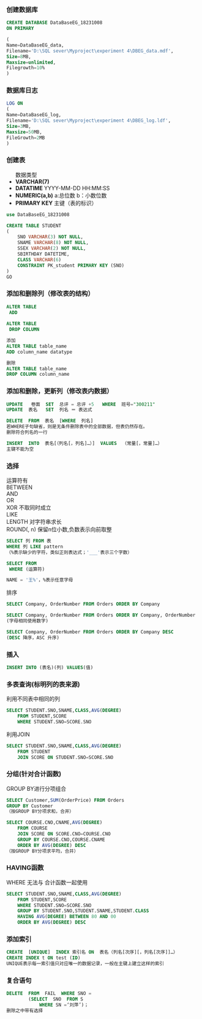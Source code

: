 ### 创建数据库
```sql
CREATE DATABASE DataBaseEG_18231008
ON PRIMARY

(
Name=DataBaseEG_data,
Filename='D:\SQL sever\Myproject\experiment 4\DBEG_data.mdf',
Size=8MB,
Maxsize=unlimited,
Filegrowth=10%
)
```

### 数据库日志
```sql
LOG ON
(
Name=DataBaseEG_log,
Filename='D:\SQL sever\Myproject\experiment 4\DBEG_log.ldf',
Size=3MB,
Maxsize=50MB,
FileGrowth=2MB
)
```

### 创建表

<ul>数据类型
 <li> <b>VARCHAR(7)</b>  </li>
 <li> <b>DATATIME</b>  YYYY-MM-DD HH:MM:SS</li>
 <li> <b>NUMERIC(a,b)</b> a:总位数 b：小数位数</li>
 <li> <b>PRIMARY KEY</b> 主键（表的标识）</li>
</ul>

```sql
use DataBaseEG_18231008

CREATE TABLE STUDENT
(
	SNO VARCHAR(3) NOT NULL,
	SNAME VARCHAR(8) NOT NULL,
	SSEX VARCHAR(2) NOT NULL,
	SBIRTHDAY DATETIME,
	CLASS VARCHAR(6)
	CONSTRAINT PK_student PRIMARY KEY (SNO)
)
GO
```

### 添加和删除列（修改表的结构）
```sql
ALTER TABLE
 ADD
 
ALTER TABLE 
 DROP COLUMN

添加
ALTER TABLE table_name
ADD column_name datatype

删除
ALTER TABLE table_name 
DROP COLUMN column_name
```

### 添加和删除，更新列（修改表内数据）
```sql
UPDATE   卷面  SET  总评 = 总评 +5   WHERE  班号="300211"
UPDATE  表名   SET  列名 ＝ 表达式

DELETE  FROM  表名  [WHERE  列名]
若WHERE子句缺省，则是无条件删除表中的全部数据，但表仍然存在。
删除符合列名的一行

INSERT  INTO  表名[（列名[，列名]…）]  VALUES  （常量[，常量]…）
主键不能为空
```

### 选择

运算符有 <br>
BETWEEN <br>
AND <br>
OR <br>
XOR 不取同时成立<br>
LIKE <br>
LENGTH 对字符串求长<br>
ROUND(, n) 保留n位小数,负数表示向前取整<br>
```sql
SELECT 列 FROM 表
WHERE 列 LIKE pattern
（%表示缺少的字符，类似正则表达式；'___'表示三个字数） 
```
```sql
SELECT FROM 
 WHERE (运算符)

NAME = '王%'，%表示任意字母
```
排序
```sql
SELECT Company, OrderNumber FROM Orders ORDER BY Company

SELECT Company, OrderNumber FROM Orders ORDER BY Company, OrderNumber
(字母相同使用数字)

SELECT Company, OrderNumber FROM Orders ORDER BY Company DESC
(DESC 降序，ASC 升序)
```

### 插入

```sql
INSERT INTO (表名)(列) VALUES(值)
```

### 多表查询(标明列的表来源)
利用不同表中相同的列
```sql
SELECT STUDENT.SNO,SNAME,CLASS,AVG(DEGREE)
	FROM STUDENT,SCORE
	WHERE STUDENT.SNO=SCORE.SNO
```
利用JOIN
```sql
SELECT STUDENT.SNO,SNAME,CLASS,AVG(DEGREE)
	FROM STUDENT
	JOIN SCORE ON STUDENT.SNO=SCORE.SNO
```

### 分组(针对合计函数)
GROUP BY进行分项组合
```sql
SELECT Customer,SUM(OrderPrice) FROM Orders
GROUP BY Customer
（按GROUP BY分项求和，合并）

SELECT COURSE.CNO,CNAME,AVG(DEGREE)
	FROM COURSE
	JOIN SCORE ON SCORE.CNO=COURSE.CNO
	GROUP BY COURSE.CNO,COURSE.CNAME
	ORDER BY AVG(DEGREE) DESC
（按GROUP BY分项求平均，合并）
```

### HAVING函数
WHERE 无法与 合计函数一起使用
```sql
SELECT STUDENT.SNO,SNAME,CLASS,AVG(DEGREE)
	FROM STUDENT,SCORE
	WHERE STUDENT.SNO=SCORE.SNO
	GROUP BY STUDENT.SNO,STUDENT.SNAME,STUDENT.CLASS
	HAVING AVG(DEGREE) BETWEEN 80 AND 00
	ORDER BY AVG(DEGREE) DESC
```

### 添加索引
```sql
CREATE  [UNIQUE]  INDEX 索引名 ON  表名（列名[次序][，列名[次序]]…）
CREATE INDEX t ON test (ID)
UNIQUE表示每一索引值只对应唯一的数据记录，一般在主键上建立这样的索引
```

### 复合语句
```sql
DELETE  FROM  FAIL  WHERE SNO =
		(SELECT  SNO  FROM S
			WHERE SN =‘刘萍’)；
删除之中带有选择
```



